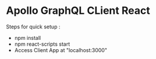 # Apollo GraphQL CLient React

Steps for quick setup :

  - npm install
  - npm react-scripts start
  - Access Client App at "localhost:3000"